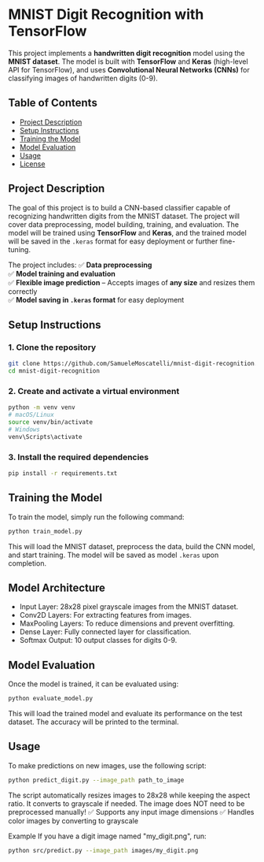 # MNIST Digit Recognition with TensorFlow

This project implements a **handwritten digit recognition** model using the **MNIST dataset**. The model is built with **TensorFlow** and **Keras** (high-level API for TensorFlow), and uses **Convolutional Neural Networks (CNNs)** for classifying images of handwritten digits (0-9).

## Table of Contents

- [Project Description](#project-description)
- [Setup Instructions](#setup-instructions)
- [Training the Model](#training-the-model)
- [Model Evaluation](#model-evaluation)
- [Usage](#usage)
- [License](#license)

## Project Description

The goal of this project is to build a CNN-based classifier capable of recognizing handwritten digits from the MNIST dataset. The project will cover data preprocessing, model building, training, and evaluation. The model will be trained using **TensorFlow** and **Keras**, and the trained model will be saved in the `.keras` format for easy deployment or further fine-tuning.

The project includes:
✅ **Data preprocessing**  
✅ **Model training and evaluation**  
✅ **Flexible image prediction** – Accepts images of **any size** and resizes them correctly  
✅ **Model saving in `.keras` format** for easy deployment 

## Setup Instructions

### 1. Clone the repository
```bash
git clone https://github.com/SamueleMoscatelli/mnist-digit-recognition.git
cd mnist-digit-recognition
```

### 2. Create and activate a virtual environment
```bash
python -m venv venv
# macOS/Linux
source venv/bin/activate
# Windows
venv\Scripts\activate
```

### 3. Install the required dependencies
```bash
pip install -r requirements.txt
```

## Training the Model
To train the model, simply run the following command:
```bash
python train_model.py
```

This will load the MNIST dataset, preprocess the data, build the CNN model, and start training. The model will be saved as model `.keras` upon completion.

## Model Architecture
- Input Layer: 28x28 pixel grayscale images from the MNIST dataset.
- Conv2D Layers: For extracting features from images.
- MaxPooling Layers: To reduce dimensions and prevent overfitting.
- Dense Layer: Fully connected layer for classification.
- Softmax Output: 10 output classes for digits 0-9.

## Model Evaluation
Once the model is trained, it can be evaluated using:
```bash
python evaluate_model.py
```
This will load the trained model and evaluate its performance on the test dataset. The accuracy will be printed to the terminal.

## Usage
To make predictions on new images, use the following script:
```bash
python predict_digit.py --image_path path_to_image
```

The script automatically resizes images to 28x28 while keeping the aspect ratio.
It converts to grayscale if needed.
The image does NOT need to be preprocessed manually!
✅ Supports any input image dimensions
✅ Handles color images by converting to grayscale

Example
If you have a digit image named "my_digit.png", run:

```bash
python src/predict.py --image_path images/my_digit.png
```